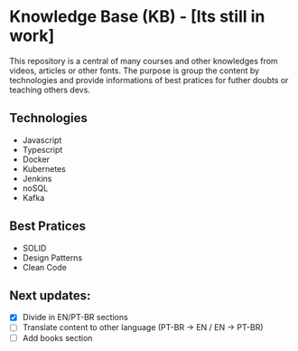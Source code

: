 # Knowledge Base (KB) - [Its still in work]

This repository is a central of many courses and other knowledges from videos, articles or other fonts. The purpose is group the content by technologies and provide informations of best pratices for futher doubts or teaching others devs.
 
## Technologies

* Javascript
* Typescript
* Docker
* Kubernetes
* Jenkins
* noSQL
* Kafka

## Best Pratices

* SOLID
* Design Patterns
* Clean Code

## Next updates:

* [x]  Divide in EN/PT-BR sections
* [ ] Translate content to other language (PT-BR -> EN / EN -> PT-BR)
* [ ]  Add books section

